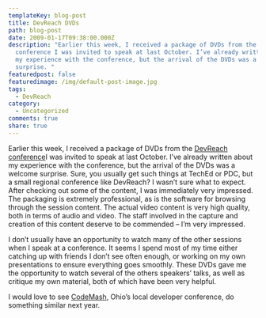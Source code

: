 ```yaml
---
templateKey: blog-post
title: DevReach DVDs
path: blog-post
date: 2009-01-17T09:38:00.000Z
description: "Earlier this week, I received a package of DVDs from the DevReach
  conference I was invited to speak at last October. I’ve already written about
  my experience with the conference, but the arrival of the DVDs was a welcome
  surprise. "
featuredpost: false
featuredimage: /img/default-post-image.jpg
tags:
  - DevReach
category:
  - Uncategorized
comments: true
share: true
---
```

Earlier this week, I received a package of DVDs from the [DevReach conference](http://devreach.com/)I was invited to speak at last October. I’ve already written about my experience with the conference, but the arrival of the DVDs was a welcome surprise. Sure, you usually get such things at TechEd or PDC, but a small regional conference like DevReach? I wasn’t sure what to expect. After checking out some of the content, I was immediately very impressed. The packaging is extremely professional, as is the software for browsing through the session content. The actual video content is very high quality, both in terms of audio and video. The staff involved in the capture and creation of this content deserve to be commended – I’m very impressed.

I don’t usually have an opportunity to watch many of the other sessions when I speak at a conference. It seems I spend most of my time either catching up with friends I don’t see often enough, or working on my own presentations to ensure everything goes smoothly. These DVDs gave me the opportunity to watch several of the others speakers’ talks, as well as critique my own material, both of which have been very helpful.

I would love to see [CodeMash](http://codemash.org/), Ohio’s local developer conference, do something similar next year.